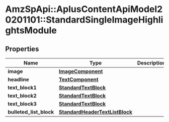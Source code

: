 # AmzSpApi::AplusContentApiModel20201101::StandardSingleImageHighlightsModule

## Properties
Name | Type | Description | Notes
------------ | ------------- | ------------- | -------------
**image** | [**ImageComponent**](ImageComponent.md) |  | [optional] 
**headline** | [**TextComponent**](TextComponent.md) |  | [optional] 
**text_block1** | [**StandardTextBlock**](StandardTextBlock.md) |  | [optional] 
**text_block2** | [**StandardTextBlock**](StandardTextBlock.md) |  | [optional] 
**text_block3** | [**StandardTextBlock**](StandardTextBlock.md) |  | [optional] 
**bulleted_list_block** | [**StandardHeaderTextListBlock**](StandardHeaderTextListBlock.md) |  | [optional] 

